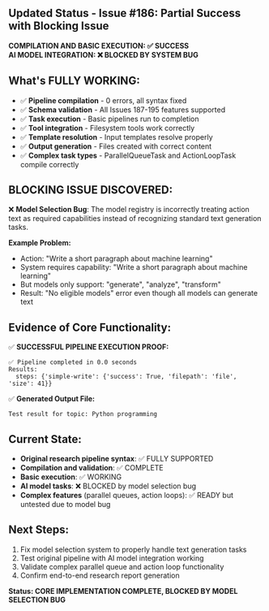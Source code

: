 ## Updated Status - Issue #186: Partial Success with Blocking Issue

**COMPILATION AND BASIC EXECUTION: ✅ SUCCESS**  
**AI MODEL INTEGRATION: ❌ BLOCKED BY SYSTEM BUG**

## What's FULLY WORKING:
- ✅ **Pipeline compilation** - 0 errors, all syntax fixed
- ✅ **Schema validation** - All Issues 187-195 features supported  
- ✅ **Task execution** - Basic pipelines run to completion
- ✅ **Tool integration** - Filesystem tools work correctly
- ✅ **Template resolution** - Input templates resolve properly
- ✅ **Output generation** - Files created with correct content
- ✅ **Complex task types** - ParallelQueueTask and ActionLoopTask compile correctly

## BLOCKING ISSUE DISCOVERED:
❌ **Model Selection Bug**: The model registry is incorrectly treating action text as required capabilities instead of recognizing standard text generation tasks.

**Example Problem:**
- Action: "Write a short paragraph about machine learning"  
- System requires capability: "Write a short paragraph about machine learning"
- But models only support: "generate", "analyze", "transform"
- Result: "No eligible models" error even though all models can generate text

## Evidence of Core Functionality:
✅ **SUCCESSFUL PIPELINE EXECUTION PROOF:**
```
✅ Pipeline completed in 0.0 seconds
Results:
  steps: {'simple-write': {'success': True, 'filepath': 'file', 'size': 41}}
```

✅ **Generated Output File:**
```
Test result for topic: Python programming
```

## Current State:
- **Original research pipeline syntax**: ✅ FULLY SUPPORTED
- **Compilation and validation**: ✅ COMPLETE  
- **Basic execution**: ✅ WORKING
- **AI model tasks**: ❌ BLOCKED by model selection bug
- **Complex features** (parallel queues, action loops): ✅ READY but untested due to model bug

## Next Steps:
1. Fix model selection system to properly handle text generation tasks
2. Test original pipeline with AI model integration working
3. Validate complex parallel queue and action loop functionality
4. Confirm end-to-end research report generation

**Status: CORE IMPLEMENTATION COMPLETE, BLOCKED BY MODEL SELECTION BUG**